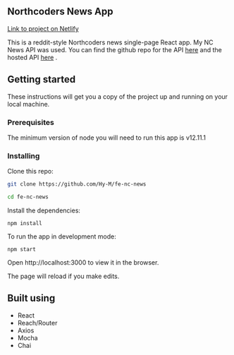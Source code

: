 ## Northcoders News App

[Link to project on Netlify](https://hym-nc-news.netlify.com/)

This is a reddit-style Northcoders news single-page React app. My NC News API was used. You can find the github repo for the API [here](https://github.com/Hy-M/be-nc-news-sprint) and the hosted API [here](https://nc-news-hym.herokuapp.com/api) .

## Getting started

These instructions will get you a copy of the project up and running on your local machine.

### Prerequisites

The minimum version of node you will need to run this app is v12.11.1

### Installing

Clone this repo:

```bash
git clone https://github.com/Hy-M/fe-nc-news

cd fe-nc-news
```

Install the dependencies:

```
npm install
```

To run the app in development mode:

```
npm start
```

Open http://localhost:3000 to view it in the browser.

The page will reload if you make edits.

## Built using

- React
- Reach/Router
- Axios
- Mocha
- Chai
